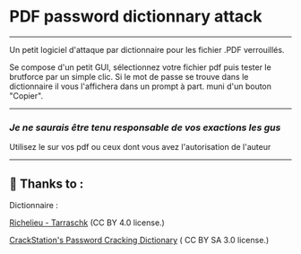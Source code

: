 # PDF password dictionnary attack
____________________________
Un petit logiciel d'attaque par dictionnaire pour les fichier .PDF verrouillés.

Se compose d'un petit GUI, sélectionnez votre fichier pdf puis tester le brutforce par un simple clic.
Si le mot de passe se trouve dans le dictionnaire il vous l'affichera dans un prompt à part. muni d'un bouton "Copier".
________________________
### _Je ne saurais être tenu responsable de vos exactions les gus_
Utilisez le sur vos pdf ou ceux dont vous avez l'autorisation de l'auteur
______________________

## :sparkling_heart: Thanks to :

Dictionnaire :

[Richelieu - Tarraschk](https://github.com/tarraschk/richelieu) (CC BY 4.0 license.)

[CrackStation's Password Cracking Dictionary](https://crackstation.net/crackstation-wordlist-password-cracking-dictionary.htm) ( CC BY SA 3.0 license.)
